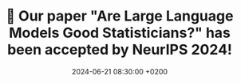 ---
# title: >-
#     🏫 This is a message
#     <span class="badge badge-pill badge-info">New</span>

# title: "AI Transforms Music Industry: <strong>First AI-Composed Symphony Debuts</strong> in New York"

title: "🎉 Our paper \"Are Large Language Models Good Statisticians?\" has been accepted by NeurIPS 2024!"
date: 2024-06-21 08:30:00 +0200
---
